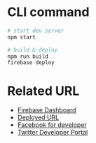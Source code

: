 # CLI command
```bash
# start dev server
npm start

# build & deploy 
npm run build
firebase deploy
```

# Related URL

- [Firebase Dashboard](https://console.firebase.google.com/project/sound-chat-57f4a/overview)
- [Deployed URL](https://sound-chat-57f4a.web.app/listen.html?userid=t9yOjaseSBNsEcy1PRiNmw4WKW72)
- [Facebook for developer](https://developers.facebook.com/apps/135808964654300/dashboard/)
- [Twitter Developer Portal](https://developer.twitter.com/en/portal/projects/1331368067633352705/apps/19414448/settings)
